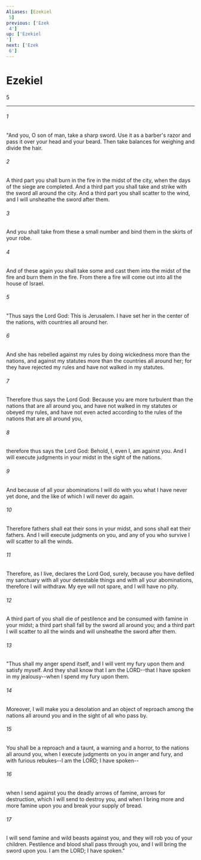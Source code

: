 ```yaml
---
Aliases: [Ezekiel 5]
previous: ['Ezek 4']
up: ['Ezekiel']
next: ['Ezek 6']
---
```

# Ezekiel 5

***
 

###### 1 
"And you, O son of man, take a sharp sword. Use it as a barber's razor and pass it over your head and your beard. Then take balances for weighing and divide the hair.  

###### 2 
A third part you shall burn in the fire in the midst of the city, when the days of the siege are completed. And a third part you shall take and strike with the sword all around the city. And a third part you shall scatter to the wind, and I will unsheathe the sword after them.  

###### 3 
And you shall take from these a small number and bind them in the skirts of your robe.  

###### 4 
And of these again you shall take some and cast them into the midst of the fire and burn them in the fire. From there a fire will come out into all the house of Israel.  

###### 5 
"Thus says the Lord God: This is Jerusalem. I have set her in the center of the nations, with countries all around her.  

###### 6 
And she has rebelled against my rules by doing wickedness more than the nations, and against my statutes more than the countries all around her; for they have rejected my rules and have not walked in my statutes.  

###### 7 
Therefore thus says the Lord God: Because you are more turbulent than the nations that are all around you, and have not walked in my statutes or obeyed my rules, and have not even acted according to the rules of the nations that are all around you,  

###### 8 
therefore thus says the Lord God: Behold, I, even I, am against you. And I will execute judgments in your midst in the sight of the nations.  

###### 9 
And because of all your abominations I will do with you what I have never yet done, and the like of which I will never do again.  

###### 10 
Therefore fathers shall eat their sons in your midst, and sons shall eat their fathers. And I will execute judgments on you, and any of you who survive I will scatter to all the winds.  

###### 11 
Therefore, as I live, declares the Lord God, surely, because you have defiled my sanctuary with all your detestable things and with all your abominations, therefore I will withdraw. My eye will not spare, and I will have no pity.  

###### 12 
A third part of you shall die of pestilence and be consumed with famine in your midst; a third part shall fall by the sword all around you; and a third part I will scatter to all the winds and will unsheathe the sword after them.  

###### 13 
"Thus shall my anger spend itself, and I will vent my fury upon them and satisfy myself. And they shall know that I am the LORD--that I have spoken in my jealousy--when I spend my fury upon them.  

###### 14 
Moreover, I will make you a desolation and an object of reproach among the nations all around you and in the sight of all who pass by.  

###### 15 
You shall be a reproach and a taunt, a warning and a horror, to the nations all around you, when I execute judgments on you in anger and fury, and with furious rebukes--I am the LORD; I have spoken--  

###### 16 
when I send against you the deadly arrows of famine, arrows for destruction, which I will send to destroy you, and when I bring more and more famine upon you and break your supply of bread.  

###### 17 
I will send famine and wild beasts against you, and they will rob you of your children. Pestilence and blood shall pass through you, and I will bring the sword upon you. I am the LORD; I have spoken."
